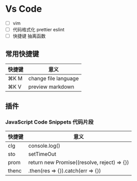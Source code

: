 # Vs Code

- [ ] vim
- [ ] 代码格式化 prettier eslint
- [ ] 快捷键 抽离函数

## 常用快捷键

| 快捷键 | 意义                 |
| ------ | -------------------- |
| ⌘K M   | change file language |
| ⌘K V   | preview markdown     |

## 插件

### JavaScript Code Snippets 代码片段

| 快捷键 | 意义                                        |
| ------ | ------------------------------------------- |
| clg    | console.log()                               |
| sto    | setTimeOut                                  |
| prom   | return new Promise((resolve, reject) => {}) |
|thenc | .then(res => {}).catch(err => {})|
